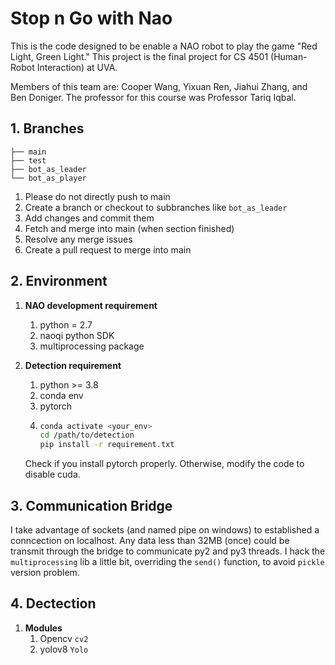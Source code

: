 # Stop n Go with Nao

This is the code designed to be enable a NAO robot to play the game "Red Light, Green Light." This project is the final project for CS 4501 (Human-Robot Interaction) at UVA. 

Members of this team are: Cooper Wang, Yixuan Ren, Jiahui Zhang, and Ben Doniger. The professor for this course was Professor Tariq Iqbal. 

## 1. Branches

```.
├── main
├── test
├── bot_as_leader
└── bot_as_player
```

1. Please do not directly push to main
2. Create a branch or checkout to subbranches like `bot_as_leader`
3. Add changes and commit them
4. Fetch and merge into main (when section finished)
5. Resolve any merge issues
6. Create a pull request to merge into main

## 2. Environment

1. **NAO development requirement**

   1. python = 2.7
   2. naoqi python SDK
   3. multiprocessing package
2. **Detection requirement**

   1. python >= 3.8
   2. conda env
   3. pytorch
   4. ```bash
      conda activate <your_env>
      cd /path/to/detection
      pip install -r requirement.txt
      ```
   Check if you install pytorch properly. Otherwise, modify the code to disable cuda.
## 3. Communication Bridge
I take advantage of sockets (and named pipe on windows) to established a conncection on localhost. 
Any data less than 32MB (once) could be transmit through the bridge to communicate py2 and py3 threads.
I hack the `multiprocessing` lib a little bit, overriding the `send()` function, to avoid `pickle` version problem.  
## 4. Dectection
1. **Modules**
   1. Opencv `cv2`
   2. yolov8 `Yolo` 
